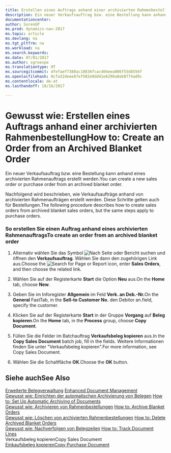 ```yaml
---
title: Erstellen eines Auftrags anhand einer archivierten Rahmenbestellung
description: Ein neuer Verkaufsauftrag bzw. eine Bestellung kann anhand eines archivierten Rahmenauftrags erstellt werden.
documentationcenter: 
author: SorenGP
ms.prod: dynamics-nav-2017
ms.topic: article
ms.devlang: na
ms.tgt_pltfrm: na
ms.workload: na
ms.search.keywords: 
ms.date: 07/01/2017
ms.author: sgroespe
ms.translationtype: HT
ms.sourcegitcommit: 4fefaef7380ac10836fcac404eea006f55d8556f
ms.openlocfilehash: 0cfa32deee87ef502e9dd41e6290a8eb0774ad9c
ms.contentlocale: de-at
ms.lasthandoff: 10/16/2017

---
```

# <a name="how-to-create-an-order-from-an-archived-blanket-order"></a><span data-ttu-id="6b717-103">Gewusst wie: Erstellen eines Auftrags anhand einer archivierten Rahmenbestellung</span><span class="sxs-lookup"><span data-stu-id="6b717-103">How to: Create an Order from an Archived Blanket Order</span></span>
<span data-ttu-id="6b717-104">Ein neuer Verkaufsauftrag bzw. eine Bestellung kann anhand eines archivierten Rahmenauftrags erstellt werden.</span><span class="sxs-lookup"><span data-stu-id="6b717-104">You can create a new sales order or purchase order from an archived blanket order.</span></span>  
  
 <span data-ttu-id="6b717-105">Nachfolgend wird beschrieben, wie Verkaufsaufträge anhand von archivierten Rahmenaufträgen erstellt werden. Diese Schritte gelten auch für Bestellungen.</span><span class="sxs-lookup"><span data-stu-id="6b717-105">The following procedure describes how to create sales orders from archived blanket sales orders, but the same steps apply to purchase orders.</span></span>  
  
### <a name="to-create-an-order-from-an-archived-blanket-order"></a><span data-ttu-id="6b717-106">So erstellen Sie einen Auftrag anhand eines archivierten Rahmenauftrags</span><span class="sxs-lookup"><span data-stu-id="6b717-106">To create an order from an archived blanket order</span></span>  
  
1.  <span data-ttu-id="6b717-107">Alternativ wählen Sie das Symbol ![Nach Seite oder Bericht suchen](media/ui-search/search_small.png "Nach Seite oder Bericht suchen") und öffnen den **Verkaufsauftrag**. Wählen Sie dann den zugehörigen Link aus.</span><span class="sxs-lookup"><span data-stu-id="6b717-107">Choose the ![Search for Page or Report](media/ui-search/search_small.png "Search for Page or Report icon") icon, enter **Sales Orders**, and then choose the related link.</span></span>  
  
2.  <span data-ttu-id="6b717-108">Wählen Sie auf der Registerkarte **Start** die Option **Neu** aus.</span><span class="sxs-lookup"><span data-stu-id="6b717-108">On the **Home** tab, choose **New**.</span></span>  
  
3.  <span data-ttu-id="6b717-109">Geben Sie im Inforegister **Allgemein** im Feld **Verk. an Deb.-Nr.**</span><span class="sxs-lookup"><span data-stu-id="6b717-109">On the **General** FastTab, in the **Sell-to Customer No.**</span></span> <span data-ttu-id="6b717-110">den Debitor an.</span><span class="sxs-lookup"><span data-stu-id="6b717-110">field, specify the customer.</span></span>  
  
4.  <span data-ttu-id="6b717-111">Klicken Sie auf der Registerkarte **Start** in der Gruppe **Vorgang** auf **Beleg kopieren**.</span><span class="sxs-lookup"><span data-stu-id="6b717-111">On the **Home** tab, in the **Process** group, choose **Copy Document**.</span></span>  
  
5.  <span data-ttu-id="6b717-112">Füllen Sie die Felder im Batchauftrag **Verkaufsbeleg kopieren** aus.</span><span class="sxs-lookup"><span data-stu-id="6b717-112">In the **Copy Sales Document** batch job, fill in the fields.</span></span> <span data-ttu-id="6b717-113">Weitere Informationen finden Sie unter "Verkaufsbeleg kopieren".</span><span class="sxs-lookup"><span data-stu-id="6b717-113">For more information, see Copy Sales Document.</span></span>  
  
6.  <span data-ttu-id="6b717-114">Wählen Sie die Schaltfläche **OK**.</span><span class="sxs-lookup"><span data-stu-id="6b717-114">Choose the **OK** button.</span></span>  
  
## <a name="see-also"></a><span data-ttu-id="6b717-115">Siehe auch</span><span class="sxs-lookup"><span data-stu-id="6b717-115">See Also</span></span>  
 <span data-ttu-id="6b717-116">[Erweiterte Belegverwaltung](enhanced-document-management.md) </span><span class="sxs-lookup"><span data-stu-id="6b717-116">[Enhanced Document Management](enhanced-document-management.md) </span></span>  
 <span data-ttu-id="6b717-117">[Gewusst wie: Einrichten der automatischen Archivierung von Belegen](how-to-set-up-automatic-archiving-of-documents.md) </span><span class="sxs-lookup"><span data-stu-id="6b717-117">[How to: Set Up Automatic Archiving of Documents](how-to-set-up-automatic-archiving-of-documents.md) </span></span>  
 <span data-ttu-id="6b717-118">[Gewusst wie: Archivieren von Rahmenbestellungen](how-to-archive-blanket-orders.md) </span><span class="sxs-lookup"><span data-stu-id="6b717-118">[How to: Archive Blanket Orders](how-to-archive-blanket-orders.md) </span></span>  
 <span data-ttu-id="6b717-119">[Gewusst wie: Löschen von archivierten Rahmenbestellungen](how-to-delete-archived-blanket-orders.md) </span><span class="sxs-lookup"><span data-stu-id="6b717-119">[How to: Delete Archived Blanket Orders](how-to-delete-archived-blanket-orders.md) </span></span>  
 <span data-ttu-id="6b717-120">[Gewusst wie: Nachverfolgen von Belegzeilen](how-to-track-document-lines.md) </span><span class="sxs-lookup"><span data-stu-id="6b717-120">[How to: Track Document Lines](how-to-track-document-lines.md) </span></span>  
 <span data-ttu-id="6b717-121">Verkaufsbeleg kopieren</span><span class="sxs-lookup"><span data-stu-id="6b717-121">Copy Sales Document</span></span>   
 [<span data-ttu-id="6b717-122">Einkaufsbeleg kopieren</span><span class="sxs-lookup"><span data-stu-id="6b717-122">Copy Purchase Document</span></span>](-$-b_492-copy-purchase-document-$.md)
